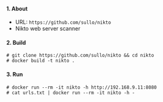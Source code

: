 #### 1. About

- URL: `https://github.com/sullo/nikto`
- Nikto web server scanner


#### 2. Build
```
# git clone https://github.com/sullo/nikto && cd nikto
# docker build -t nikto .
```


#### 3. Run
```
# docker run --rm -it nikto -h http://192.168.9.11:8080
# cat urls.txt | docker run --rm -it nikto -h -
```

